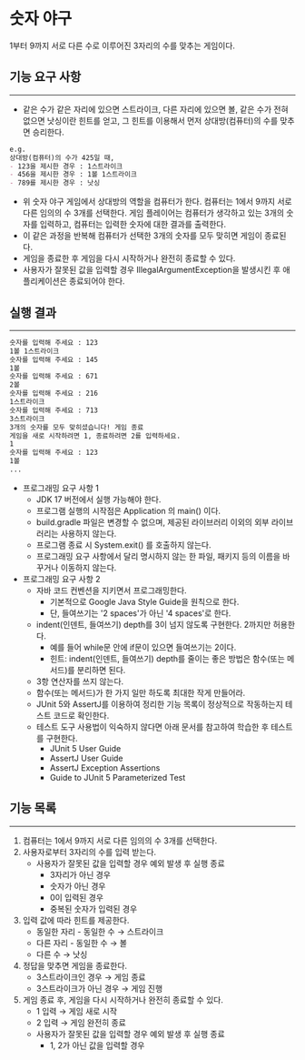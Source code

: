 # 숫자 야구

1부터 9까지 서로 다른 수로 이루어진 3자리의 수를 맞추는 게임이다.

## 기능 요구 사항

---

- 같은 수가 같은 자리에 있으면 스트라이크, 다른 자리에 있으면 볼, 같은 수가 전혀 없으면 낫싱이란 힌트를 얻고, 그 힌트를 이용해서 먼저 상대방(컴퓨터)의 수를 맞추면 승리한다.

```markdown
e.g.
상대방(컴퓨터)의 수가 425일 때,
- 123을 제시한 경우 : 1스트라이크
- 456을 제시한 경우 : 1볼 1스트라이크
- 789를 제시한 경우 : 낫싱
```

- 위 숫자 야구 게임에서 상대방의 역할을 컴퓨터가 한다. 컴퓨터는 1에서 9까지 서로 다른 임의의 수 3개를 선택한다. 게임 플레이어는 컴퓨터가 생각하고 있는 3개의 숫자를 입력하고, 컴퓨터는 입력한 숫자에 대한 결과를 출력한다.
- 이 같은 과정을 반복해 컴퓨터가 선택한 3개의 숫자를 모두 맞히면 게임이 종료된다.
- 게임을 종료한 후 게임을 다시 시작하거나 완전히 종료할 수 있다.
- 사용자가 잘못된 값을 입력할 경우 IllegalArgumentException을 발생시킨 후 애플리케이션은 종료되어야 한다.

## 실행 결과

---

```markdown
숫자를 입력해 주세요 : 123
1볼 1스트라이크
숫자를 입력해 주세요 : 145
1볼
숫자를 입력해 주세요 : 671
2볼
숫자를 입력해 주세요 : 216
1스트라이크
숫자를 입력해 주세요 : 713
3스트라이크
3개의 숫자를 모두 맞히셨습니다! 게임 종료
게임을 새로 시작하려면 1, 종료하려면 2를 입력하세요.
1
숫자를 입력해 주세요 : 123
1볼
...
```

- 프로그래밍 요구 사항 1
    - JDK 17 버전에서 실행 가능해야 한다.
    - 프로그램 실행의 시작점은 Application 의 main() 이다.
    - build.gradle 파일은 변경할 수 없으며, 제공된 라이브러리 이외의 외부 라이브러리는 사용하지 않는다.
    - 프로그램 종료 시 System.exit() 를 호출하지 않는다.
    - 프로그래밍 요구 사항에서 달리 명시하지 않는 한 파일, 패키지 등의 이름을 바꾸거나 이동하지 않는다.
- 프로그래밍 요구 사항 2
    - 자바 코드 컨벤션을 지키면서 프로그래밍한다.
        - 기본적으로 Google Java Style Guide을 원칙으로 한다.
        - 단, 들여쓰기는 '2 spaces'가 아닌 '4 spaces'로 한다.
    - indent(인덴트, 들여쓰기) depth를 3이 넘지 않도록 구현한다. 2까지만 허용한다.
        - 예를 들어 while문 안에 if문이 있으면 들여쓰기는 2이다.
        - 힌트: indent(인덴트, 들여쓰기) depth를 줄이는 좋은 방법은 함수(또는 메서드)를 분리하면 된다.
    - 3항 연산자를 쓰지 않는다.
    - 함수(또는 메서드)가 한 가지 일만 하도록 최대한 작게 만들어라.
    - JUnit 5와 AssertJ를 이용하여 정리한 기능 목록이 정상적으로 작동하는지 테스트 코드로 확인한다.
    - 테스트 도구 사용법이 익숙하지 않다면 아래 문서를 참고하여 학습한 후 테스트를 구현한다.
        - JUnit 5 User Guide
        - AssertJ User Guide
        - AssertJ Exception Assertions
        - Guide to JUnit 5 Parameterized Test

## 기능 목록

---

1. 컴퓨터는 1에서 9까지 서로 다른 임의의 수 3개를 선택한다.
2. 사용자로부터 3자리의 수를 입력 받는다.
    - 사용자가 잘못된 값을 입력할 경우 예외 발생 후 실행 종료
        - 3자리가 아닌 경우
        - 숫자가 아닌 경우
        - 0이 입력된 경우
        - 중복된 숫자가 입력된 경우
3. 입력 값에 따라 힌트를 제공한다.
    - 동일한 자리 - 동일한 수 → 스트라이크
    - 다른 자리 - 동일한 수 → 볼
    - 다른 수 → 낫싱
4. 정답을 맞추면 게임을 종료한다.
    - 3스트라이크인 경우 → 게임 종료
    - 3스트라이크가 아닌 경우 → 게임 진행
5. 게임 종료 후, 게임을 다시 시작하거나 완전히 종료할 수 있다.
    - 1 입력 → 게임 새로 시작
    - 2 입력 → 게임 완전히 종료
    - 사용자가 잘못된 값을 입력할 경우 예외 발생 후 실행 종료
        - 1, 2가 아닌 값을 입력할 경우